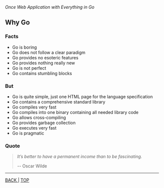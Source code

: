 *Once Web Application with Everything in Go*

## Why Go

### Facts

* Go is boring
* Go does not follow a clear paradigm
* Go provides no esoteric features
* Go provides nothing really new
* Go is not perfect
* Go contains stumbling blocks

### But

* Go is quite simple, just one HTML page for the language specification
* Go contains a comprehensive standard library
* Go compiles very fast
* Go compiles into one binary containing all needed library code
* Go allows cross-compiling
* Go provides garbage collection
* Go executes very fast
* Go is pragmatic

### Quote

> *It’s better to have a permanent income than to be fascinating.*
>
> -- Oscar Wilde

---

[   BACK   ](experience.md) | [   TOP   ](../README.md)
